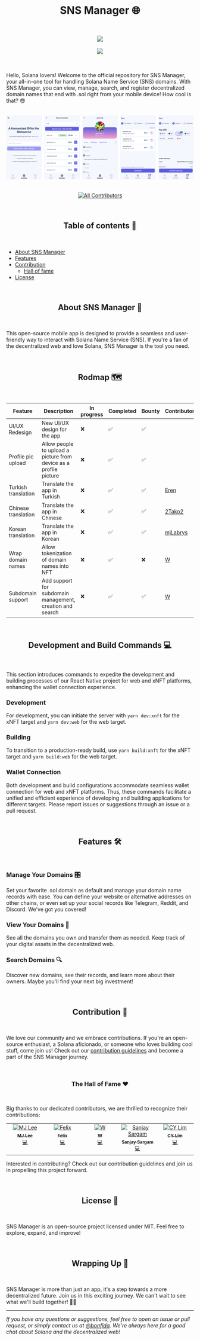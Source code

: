 <h1 align="center">SNS Manager 🌐</h1>

<br />

<p align="center">
<img width="250" src="https://i.imgur.com/nn7LMNV.png"/>
</p>

<p align="center">
<a href="https://twitter.com/bonfida">
<img src="https://img.shields.io/twitter/url?label=Bonfida&style=social&url=https%3A%2F%2Ftwitter.com%2Fbonfida">
</a>
</p>

<br />

Hello, Solana lovers! Welcome to the official repository for SNS Manager, your all-in-one tool for handling Solana Name Service (SNS) domains. With SNS Manager, you can view, manage, search, and register decentralized domain names that end with .sol right from your mobile device! How cool is that? 😎

<br />
<center>
<img src="./assets/readme/app-screenshots.png" alt="App Screenshots" />
</center>
<br />

<div align="center">

<!-- ALL-CONTRIBUTORS-BADGE:START - Do not remove or modify this section -->

[![All Contributors](https://img.shields.io/badge/all_contributors-5-orange.svg?style=flat-square)](#contributors-)

<!-- ALL-CONTRIBUTORS-BADGE:END -->

</div>

<br />
<h2 align="center">Table of contents 📝</h2>
<br />

- [About SNS Manager](#about-sns-manager)
- [Features](#features)
- [Contribution](#contribution)
  - [Hall of fame](#contributors)
- [License](#license)

<br />
<h2 align="center">About SNS Manager 🚀</h2>
<br />

This open-source mobile app is designed to provide a seamless and user-friendly way to interact with Solana Name Service (SNS). If you're a fan of the decentralized web and love Solana, SNS Manager is the tool you need.

<br />
<h2 align="center">Rodmap 🗺️</h2>
<br />

| Feature             | Description                                                       | In progress | Completed | Bounty | Contributor                                |
| ------------------- | ----------------------------------------------------------------- | ----------- | --------- | ------ | ------------------------------------------ |
| UI/UX Redesign      | New UI/UX design for the app                                      | ❌          | ✅        | ✅     |                                            |
| Profile pic upload  | Allow people to upload a picture from device as a profile picture | ❌          | ✅        | ✅     |                                            |
| Turkish translation | Translate the app in Turkish                                      | ❌          | ✅        | ✅     | [Eren](https://twitter.com/inside_eren_tr) |
| Chinese translation | Translate the app in Chinese                                      | ❌          | ✅        | ✅     | [2Tako2](https://github.com/2Tako2)        |
| Korean translation  | Translate the app in Korean                                       | ❌          | ✅        | ✅     | [mjLabrys](https://github.com/mjLabrys)    |
| Wrap domain names   | Allow tokenization of domain names into NFT                       | ❌          | ✅        | ❌     | [W](https://github.com/wosleyv)            |
| Subdomain support   | Add support for subdomain management, creation and search         | ❌          | ✅        | ✅     | [W](https://github.com/wosleyv)            |

<br />
<h2 align="center">Development and Build Commands 💻</h2>
<br />

This section introduces commands to expedite the development and building processes of our React Native project for web and xNFT platforms, enhancing the wallet connection experience.

### Development

For development, you can initiate the server with `yarn dev:xnft` for the xNFT target and `yarn dev:web` for the web target.

### Building

To transition to a production-ready build, use `yarn build:xnft` for the xNFT target and `yarn build:web` for the web target.

### Wallet Connection

Both development and build configurations accommodate seamless wallet connection for web and xNFT platforms. Thus, these commands facilitate a unified and efficient experience of developing and building applications for different targets. Please report issues or suggestions through an issue or a pull request.

<br />
<h2 align="center">Features 🛠️</h2>
<br />

### Manage Your Domains 🎛️

Set your favorite .sol domain as default and manage your domain name records with ease. You can define your website or alternative addresses on other chains, or even set up your social records like Telegram, Reddit, and Discord. We've got you covered!

### View Your Domains 👀

See all the domains you own and transfer them as needed. Keep track of your digital assets in the decentralized web.

### Search Domains 🔍

Discover new domains, see their records, and learn more about their owners. Maybe you'll find your next big investment!

<br />
<h2 align="center">Contribution 🤝</h2>
<br />

We love our community and we embrace contributions. If you're an open-source enthusiast, a Solana aficionado, or someone who loves building cool stuff, come join us! Check out our [contribution guidelines](CONTRIBUTING.md) and become a part of the SNS Manager journey.

<br />
<h3 align="center">The Hall of Fame ❤️</h2>
<br />

Big thanks to our dedicated contributors, we are thrilled to recognize their contributions:

<!-- ALL-CONTRIBUTORS-LIST:START - Do not remove or modify this section -->
<!-- prettier-ignore-start -->
<!-- markdownlint-disable -->
<table>
  <tbody>
    <tr>
      <td align="center" valign="top" width="14.28%"><a href="https://mj-portfolio-ipfs.vercel.app/"><img src="https://avatars.githubusercontent.com/u/103424726?v=4?s=100" width="100px;" alt="MJ Lee"/><br /><sub><b>MJ Lee</b></sub></a><br /><a href="https://github.com/Bonfida/sns-manager/commits?author=mjLabrys" title="Code">💻</a></td>
      <td align="center" valign="top" width="14.28%"><a href="https://github.com/2Tako2"><img src="https://avatars.githubusercontent.com/u/54200396?v=4?s=100" width="100px;" alt="Felix"/><br /><sub><b>Felix</b></sub></a><br /><a href="https://github.com/Bonfida/sns-manager/commits?author=2Tako2" title="Code">💻</a></td>
      <td align="center" valign="top" width="14.28%"><a href="https://github.com/wosleyv"><img src="https://avatars.githubusercontent.com/u/51493181?v=4?s=100" width="100px;" alt="W"/><br /><sub><b>W</b></sub></a><br /><a href="https://github.com/Bonfida/sns-manager/commits?author=wosleyv" title="Code">💻</a></td>
      <td align="center" valign="top" width="14.28%"><a href="https://www.linkedin.com/in/sanjaysargam/"><img src="https://avatars.githubusercontent.com/u/65113071?v=4?s=100" width="100px;" alt="Sanjay Sargam"/><br /><sub><b>Sanjay Sargam</b></sub></a><br /><a href="https://github.com/Bonfida/sns-manager/commits?author=SanjaySargam" title="Code">💻</a></td>
      <td align="center" valign="top" width="14.28%"><a href="https://cy.my"><img src="https://avatars.githubusercontent.com/u/5622951?v=4?s=100" width="100px;" alt="CY Lim"/><br /><sub><b>CY Lim</b></sub></a><br /><a href="https://github.com/Bonfida/sns-manager/commits?author=cylim" title="Code">💻</a></td>
    </tr>
  </tbody>
</table>

<!-- markdownlint-restore -->
<!-- prettier-ignore-end -->

<!-- ALL-CONTRIBUTORS-LIST:END -->

Interested in contributing? Check out our contribution guidelines and join us in propelling this project forward.

<br />
<h2 align="center">License 📄</h2>
<br />

SNS Manager is an open-source project licensed under MIT. Feel free to explore, expand, and improve!

<br />
<h2 align="center">Wrapping Up 🎁</h2>
<br />

SNS Manager is more than just an app, it's a step towards a more decentralized future. Join us in this exciting journey. We can't wait to see what we'll build together! 🚀🌐

<hr>

_If you have any questions or suggestions, feel free to open an issue or pull request, or simply contact us at [@bonfida](https://twitter.com/bonfida). We're always here for a good chat about Solana and the decentralized web!_
